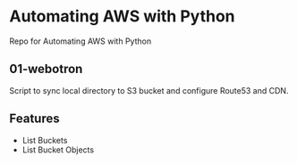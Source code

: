 # Automating AWS with Python

Repo for Automating AWS with Python

## 01-webotron
Script to sync local directory to S3 bucket and configure Route53 and CDN.

## Features

- List Buckets
- List Bucket Objects
